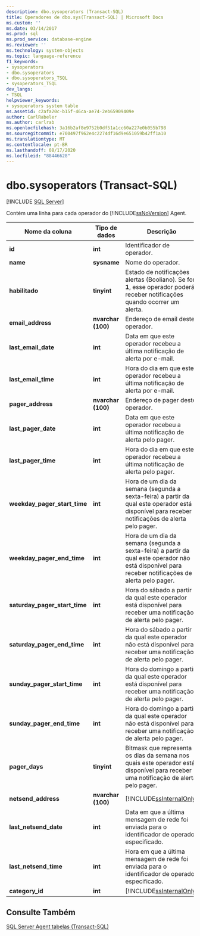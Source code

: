 ```yaml
---
description: dbo.sysoperators (Transact-SQL)
title: Operadores de dbo.sys(Transact-SQL) | Microsoft Docs
ms.custom: ''
ms.date: 03/14/2017
ms.prod: sql
ms.prod_service: database-engine
ms.reviewer: ''
ms.technology: system-objects
ms.topic: language-reference
f1_keywords:
- sysoperators
- dbo.sysoperators
- dbo.sysoperators_TSQL
- sysoperators_TSQL
dev_langs:
- TSQL
helpviewer_keywords:
- sysoperators system table
ms.assetid: c2afa20c-b15f-46ca-ae74-2eb65909409e
author: CarlRabeler
ms.author: carlrab
ms.openlocfilehash: 3a16b2af8e9752b0df51a1cc60a227e0b055b798
ms.sourcegitcommit: e700497f962e4c2274df16d9e651059b42ff1a10
ms.translationtype: MT
ms.contentlocale: pt-BR
ms.lasthandoff: 08/17/2020
ms.locfileid: "88446628"
---
```

# <a name="dbosysoperators-transact-sql"></a>dbo.sysoperators (Transact-SQL)
[!INCLUDE [SQL Server](../../includes/applies-to-version/sqlserver.md)]

  Contém uma linha para cada operador do [!INCLUDE[ssNoVersion](../../includes/ssnoversion-md.md)] Agent.  
  
|Nome da coluna|Tipo de dados|Descrição|  
|-----------------|---------------|-----------------|  
|**id**|**int**|Identificador de operador.|  
|**name**|**sysname**|Nome do operador.|  
|**habilitado**|**tinyint**|Estado de notificações alertas (Booliano). Se for **1**, esse operador poderá receber notificações quando ocorrer um alerta.|  
|**email_address**|**nvarchar (100)**|Endereço de email deste operador.|  
|**last_email_date**|**int**|Data em que este operador recebeu a última notificação de alerta por e-mail.|  
|**last_email_time**|**int**|Hora do dia em que este operador recebeu a última notificação de alerta por e-mail.|  
|**pager_address**|**nvarchar (100)**|Endereço de pager deste operador.|  
|**last_pager_date**|**int**|Data em que este operador recebeu a última notificação de alerta pelo pager.|  
|**last_pager_time**|**int**|Hora do dia em que este operador recebeu a última notificação de alerta pelo pager.|  
|**weekday_pager_start_time**|**int**|Hora de um dia da semana (segunda a sexta-feira) a partir da qual este operador está disponível para receber notificações de alerta pelo pager.|  
|**weekday_pager_end_time**|**int**|Hora de um dia da semana (segunda a sexta-feira) a partir da qual este operador não está disponível para receber notificações de alerta pelo pager.|  
|**saturday_pager_start_time**|**int**|Hora do sábado a partir da qual este operador está disponível para receber uma notificação de alerta pelo pager.|  
|**saturday_pager_end_time**|**int**|Hora do sábado a partir da qual este operador não está disponível para receber uma notificação de alerta pelo pager.|  
|**sunday_pager_start_time**|**int**|Hora do domingo a partir da qual este operador está disponível para receber uma notificação de alerta pelo pager.|  
|**sunday_pager_end_time**|**int**|Hora do domingo a partir da qual este operador não está disponível para receber uma notificação de alerta pelo pager.|  
|**pager_days**|**tinyint**|Bitmask que representa os dias da semana nos quais este operador está disponível para receber uma notificação de alerta pelo pager.|  
|**netsend_address**|**nvarchar (100)**|[!INCLUDE[ssInternalOnly](../../includes/ssinternalonly-md.md)]|  
|**last_netsend_date**|**int**|Data em que a última mensagem de rede foi enviada para o identificador de operador especificado.|  
|**last_netsend_time**|**int**|Hora em que a última mensagem de rede foi enviada para o identificador de operador especificado.|  
|**category_id**|**int**|[!INCLUDE[ssInternalOnly](../../includes/ssinternalonly-md.md)]|  
  
## <a name="see-also"></a>Consulte Também  
 [SQL Server Agent tabelas &#40;Transact-SQL&#41;](../../relational-databases/system-tables/sql-server-agent-tables-transact-sql.md)  
  
  
